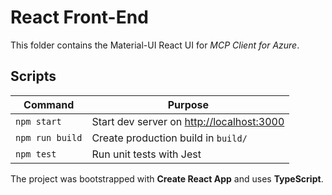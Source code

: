 # React Front-End

This folder contains the Material-UI React UI for *MCP Client for Azure*.

## Scripts

| Command | Purpose |
|---------|---------|
| `npm start` | Start dev server on <http://localhost:3000> |
| `npm run build` | Create production build in `build/` |
| `npm test` | Run unit tests with Jest |

The project was bootstrapped with **Create React App** and uses **TypeScript**.

